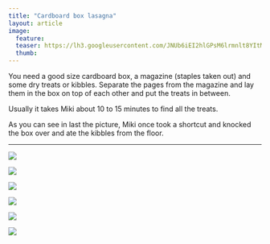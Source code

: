 ```yaml
---
title: "Cardboard box lasagna"
layout: article
image:
  feature:
  teaser: https://lh3.googleusercontent.com/JNUb6iEI2hlGPsM6lrmnlt8YItMbJWppCrZE4Fk-aV4=w245
  thumb:
---
```


You need a good size cardboard box, a magazine (staples taken out) and some dry treats or kibbles. Separate the pages from the magazine and lay them in the box on top of each other and put the treats in between.

Usually it takes Miki about 10 to 15 minutes to find all the treats.

As you can see in last the picture, Miki once took a shortcut and knocked the box over and ate the kibbles from the floor.

---

[![](https://lh3.googleusercontent.com/Zu459pwbiBqXltCeBOvWcCmOLo6Y07nGbiJeWpXPeYA=w800)](https://lh3.googleusercontent.com/Zu459pwbiBqXltCeBOvWcCmOLo6Y07nGbiJeWpXPeYA=s0)

[![](https://lh3.googleusercontent.com/nI6bY2axhT5WPIPGpWvx-8VqzOgHQQjho6s0UBvFDvk=w800)](https://lh3.googleusercontent.com/nI6bY2axhT5WPIPGpWvx-8VqzOgHQQjho6s0UBvFDvk=s0)

[![](https://lh3.googleusercontent.com/C_8PdjS0kxr0S8QgYAS734wLbKsKkbncysATw1Pv1lM=w800)](https://lh3.googleusercontent.com/C_8PdjS0kxr0S8QgYAS734wLbKsKkbncysATw1Pv1lM=s0)

[![](https://lh3.googleusercontent.com/7_R6IJHnKVngMOlrf747dDl6USMgYUyk_Z8UYZRyQ0s=w800)](https://lh3.googleusercontent.com/7_R6IJHnKVngMOlrf747dDl6USMgYUyk_Z8UYZRyQ0s=s0)

[![](https://lh3.googleusercontent.com/Mmh-6YFP0M2qVEHSdV1f2KD003jKtwCm7_ty-ZqWqGE=w800)](https://lh3.googleusercontent.com/Mmh-6YFP0M2qVEHSdV1f2KD003jKtwCm7_ty-ZqWqGE=s0)

[![](https://lh3.googleusercontent.com/YVxQ9l_7_xSNSD1DlioNcgFFFoVJNCYV99YyFhp4dGM=w800)](https://lh3.googleusercontent.com/YVxQ9l_7_xSNSD1DlioNcgFFFoVJNCYV99YyFhp4dGM=s0)
